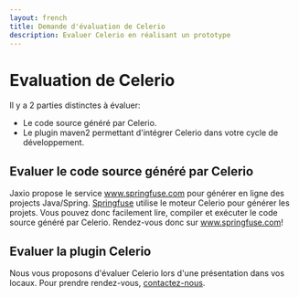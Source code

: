 ```yaml
---
layout: french
title: Demande d'évaluation de Celerio
description: Evaluer Celerio en réalisant un prototype 
---
```


# Evaluation de Celerio


Il y a 2 parties distinctes à évaluer:

* Le code source généré par Celerio. 
* Le plugin maven2 permettant d'intégrer Celerio dans votre cycle de développement.


## Evaluer le code source généré par Celerio

Jaxio propose le service <a href="http://www.springfuse.com/">www.springfuse.com</a> pour générer en ligne des projects Java/Spring.
<a href="http://www.springfuse.com/">Springfuse</a> utilise le moteur Celerio pour générer les projets. 
Vous pouvez donc facilement lire, compiler et exécuter le code source généré par Celerio. 
Rendez-vous donc sur <a href="http://www.springfuse.com/">www.springfuse.com</a>!


## Evaluer la plugin Celerio

Nous vous proposons d'évaluer Celerio lors d'une présentation dans vos locaux. Pour prendre rendez-vous, 
<a href="/nous-contacter.html">contactez-nous</a>.

